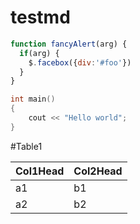 # testmd


```javascript
function fancyAlert(arg) {
  if(arg) {
    $.facebox({div:'#foo'})
  }
}
```
```c++
int main()
{
    cout << "Hello world";
}
```

#Table1

Col1Head | Col2Head
------------- | -------------
a1 | b1
a2 | b2


